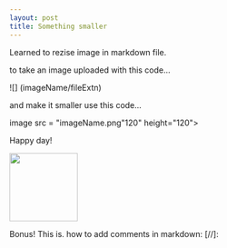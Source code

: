 ```yaml
---
layout: post
title: Something smaller
---
```


Learned to rezise image in markdown file. 

to take an image uploaded with this code...

![] (imageName/fileExtn)

and make it smaller use this code...

image src = "imageName.png"120" height="120">

Happy day! 

<image src = "/images/smile.png" width="120" height="120">
  
  Bonus! This is. how to add comments in markdown: [//]:
